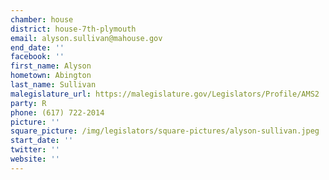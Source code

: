 ```yaml
---
chamber: house
district: house-7th-plymouth
email: alyson.sullivan@mahouse.gov
end_date: ''
facebook: ''
first_name: Alyson
hometown: Abington
last_name: Sullivan
malegislature_url: https://malegislature.gov/Legislators/Profile/AMS2
party: R
phone: (617) 722-2014
picture: ''
square_picture: /img/legislators/square-pictures/alyson-sullivan.jpeg
start_date: ''
twitter: ''
website: ''
---
```

